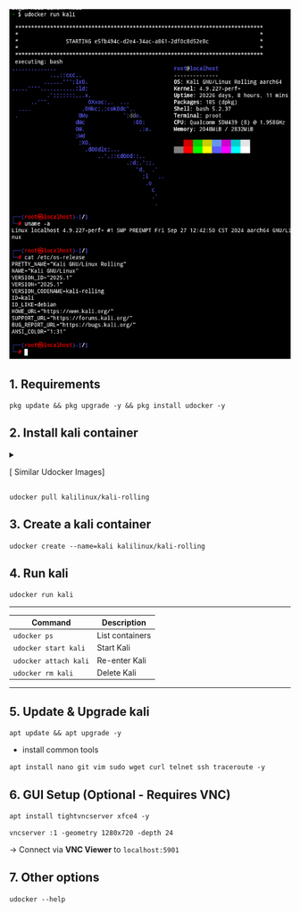 <img src="https://github.com/xiv3r/kali-termux-udocker/blob/main/udocker.png">

## 1. Requirements 
```
pkg update && pkg upgrade -y && pkg install udocker -y
```
## 2. Install kali container
<details><summary>

[ Similar Udocker Images]
</summary>
  
- Blackarch
```
udocker pull blackarchlinux/blackarch
```
- Archlinux
```
udocker pull archlinux
```
- Ubuntu 
```
udocker pull ubuntu:22.04
```
- Debian
```
udocker pull debian:bookworm
```
- Alpine
```
udocker pull alpine:latest
```
- CentOS
```
udocker pull centos:7
```
- Parrot Sec
```
udocker pull parrotsec/security:latest
```
- Fedora
```
udocker pull fedora:latest
```
- Gentoo
```
udocker pull gentoo/stage3
```
- Opensuse
```
udocker pull opensuse/leap:latest
```
- Slackware
```
udocker pull vbatts/slackware:latest
```
- Void
```
udocker pull voidlinux/voidlinux
```
- Alma
```
udocker pull almalinux:9
```
- Artix
```
udocker pull artixlinux/base
```
</details>


```
udocker pull kalilinux/kali-rolling
```
## 3. Create a kali container
```
udocker create --name=kali kalilinux/kali-rolling  
```
## 4. Run kali
```
udocker run kali  
```
---
| Command | Description |  
|---------|-------------|  
| `udocker ps` | List containers |  
| `udocker start kali` | Start Kali |  
| `udocker attach kali` | Re-enter Kali |  
| `udocker rm kali` | Delete Kali |

---
## 5. Update & Upgrade kali
```
apt update && apt upgrade -y
```
- install common tools
```
apt install nano git vim sudo wget curl telnet ssh traceroute -y
```
## 6. GUI Setup (Optional - Requires VNC)
```
apt install tightvncserver xfce4 -y
```
```
vncserver :1 -geometry 1280x720 -depth 24  
```  
→ Connect via **VNC Viewer** to `localhost:5901`

## 7. Other options
```
udocker --help
```
